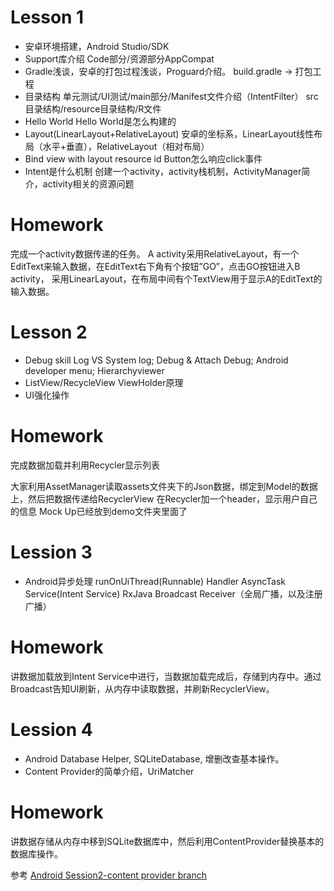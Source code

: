 # Lesson 1
- 安卓环境搭建，Android Studio/SDK
- Support库介绍
Code部分/资源部分AppCompat
- Gradle浅谈，安卓的打包过程浅谈，Proguard介绍。
build.gradle ->  打包工程
- 目录结构
单元测试/UI测试/main部分/Manifest文件介绍（IntentFilter）
src目录结构/resource目录结构/R文件
- Hello World
Hello World是怎么构建的
- Layout(LinearLayout+RelativeLayout)
安卓的坐标系，LinearLayout线性布局（水平+垂直），RelativeLayout（相对布局）
- Bind view with layout resource id
Button怎么响应click事件
- Intent是什么机制
创建一个activity，activity栈机制，ActivityManager简介，activity相关的资源问题

# Homework
完成一个activity数据传递的任务。
A activity采用RelativeLayout，有一个EditText来输入数据，在EditText右下角有个按钮”GO”，点击GO按钮进入B activity， 采用LinearLayout，在布局中间有个TextView用于显示A的EditText的输入数据。



# Lesson 2
- Debug skill
Log VS System log; Debug & Attach Debug; Android developer menu; Hierarchyviewer
- ListView/RecycleView
ViewHolder原理
- UI强化操作

# Homework
完成数据加载并利用Recycler显示列表

大家利用AssetManager读取assets文件夹下的Json数据，绑定到Model的数据上，然后把数据传递给RecyclerView
在Recycler加一个header，显示用户自己的信息
Mock Up已经放到demo文件夹里面了

# Lession 3
- Android异步处理
runOnUiThread(Runnable)
Handler
AsyncTask
Service(Intent Service)
RxJava
Broadcast Receiver（全局广播，以及注册广播）

# Homework
讲数据加载放到Intent Service中进行，当数据加载完成后，存储到内存中。通过Broadcast告知UI刷新，从内存中读取数据，并刷新RecyclerView。

# Lession 4
- Android Database Helper, SQLiteDatabase, 增删改查基本操作。
- Content Provider的简单介绍，UriMatcher

# Homework
讲数据存储从内存中移到SQLite数据库中，然后利用ContentProvider替换基本的数据库操作。

参考
[Android Session2-content provider branch](https://github.com/Tony---Zhang/AndroidSession2/tree/lesson/content_provider)
